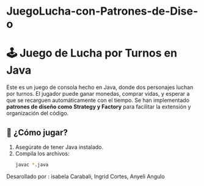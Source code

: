 # JuegoLucha-con-Patrones-de-Dise-o
# 🕹 Juego de Lucha por Turnos en Java

Este es un juego de consola hecho en Java, donde dos personajes luchan por turnos. El jugador puede ganar monedas, comprar vidas, y esperar a que se recarguen automáticamente con el tiempo. Se han implementado **patrones de diseño como Strategy y Factory** para facilitar la extensión y organización del código.

## 🚀 ¿Cómo jugar?

1. Asegúrate de tener Java instalado.
2. Compila los archivos:
   ```bash
   javac *.java

Desarollado por : isabela Carabali, Ingrid Cortes, Anyeli Angulo